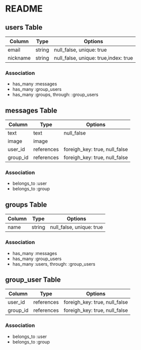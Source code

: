 # README

## users Table

|Column|Type|Options|
|------|----|-------|
|email|string|null_false, unique: true|
|nickname|string|null_false, unique: true,index: true|

### Association
- has_many :messages
- has_many :group_users
- has_many :groups, through: :group_users

## messages Table

|Column|Type|Options|
|------|----|-------|
|text|text|null_false|
|image|image||
|user_id|references|foreigh_key: true, null_false|
|group_id|references|foreigh_key: true, null_false|

### Association
- belongs_to :user
- belongs_to :group

## groups Table

|Column|Type|Options|
|------|----|-------|
|name|string|null_false, unique: true|

### Association
- has_many :messages
- has_many :group_users
- has_many :users, through: :group_users

## group_user Table

|Column|Type|Options|
|------|----|-------|
|user_id|references|foreigh_key: true, null_false|
|group_id|references|foreigh_key: true, null_false|

### Association
- belongs_to :user
- belongs_to :group

